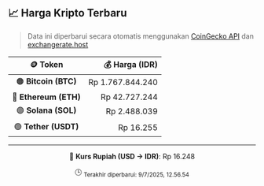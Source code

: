 

<!-- HARGA_KRIPTO -->
## 📈 Harga Kripto Terbaru

> Data ini diperbarui secara otomatis menggunakan [CoinGecko API](https://www.coingecko.com/) dan [exchangerate.host](https://exchangerate.host/)

<div align="center">

| 🪙 Token | 💰 Harga (IDR) |
|:------:|---------------:|
| 🟠 **Bitcoin (BTC)**   | Rp 1.767.844.240 |
| 🔵 **Ethereum (ETH)**  | Rp 42.727.244 |
| 🟣 **Solana (SOL)**    | Rp 2.488.039 |
| 🟢 **Tether (USDT)**   | Rp 16.255 |

---

💱 **Kurs Rupiah (USD → IDR)**: Rp 16.248

🕒 <sub>Terakhir diperbarui: 9/7/2025, 12.56.54</sub>

</div>
<!-- /HARGA_KRIPTO -->